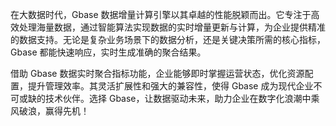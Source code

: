 在大数据时代，Gbase 数据增量计算引擎以其卓越的性能脱颖而出。它专注于高效处理海量数据，通过智能算法实现数据的实时增量更新与计算，为企业提供精准的数据支持。无论是复杂业务场景下的数据分析，还是关键决策所需的核心指标，Gbase 都能快速响应，实时生成准确的聚合结果。

借助 Gbase 数据实时聚合指标功能，企业能够即时掌握运营状态，优化资源配置，提升管理效率。其灵活扩展性和强大的兼容性，使得 Gbase 成为现代企业不可或缺的技术伙伴。选择 Gbase，让数据驱动未来，助力企业在数字化浪潮中乘风破浪，赢得先机！